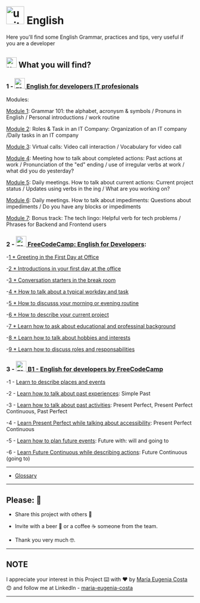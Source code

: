 # <img width="48" height="48" src="https://img.icons8.com/emoji/48/united-kingdom-emoji.png" alt="united-kingdom-emoji"/> English

Here you'll find some English Grammar, practices and tips, very useful if you are a developer

## <img width="28" height="28" src="https://img.icons8.com/emoji/28/united-kingdom-emoji.png" alt="united-kingdom-emoji"/> What you will find?

### 1 - [<img width="28" height="28" src="https://img.icons8.com/color/28/great-britain.png" alt="great britain"/>  English for developers IT profesionals](https://github.com/eugenia1984/english/tree/main/english-for-developers-it-professionals)

Modules:


[Module 1](https://github.com/eugenia1984/english/blob/main/english-for-developers-it-professionals/module01.md): Grammar 101: the alphabet, acronysm & symbols / Pronuns in English / Personal introductions / work routine

[Module 2](https://github.com/eugenia1984/english/blob/main/english-for-developers-it-professionals/module02.md): Roles & Task in an IT Company: Organization of an IT company /Daily tasks in an IT company

[Module 3](https://github.com/eugenia1984/english/blob/main/english-for-developers-it-professionals/module03.md): Virtual calls: Video call interaction / Vocabulary for video call

[Module 4](https://github.com/eugenia1984/english/blob/main/english-for-developers-it-professionals/module04.md): Meeting how to talk about completed actions: Past actions at work / Pronunciation of the "ed" ending / use of irregular verbs at work / what did you do yesterday?

[Module 5](https://github.com/eugenia1984/english/blob/main/english-for-developers-it-professionals/module05.md): Daily meetings. How to talk about current actions: Current project status / Updates using verbs in the ing / What are you working on?

[Module 6](https://github.com/eugenia1984/english/blob/main/english-for-developers-it-professionals/module06.md): Daily meetings. How to talk about impediments: Questions about impediments / Do you have any blocks or impediments

[Module 7](https://github.com/eugenia1984/english/blob/main/english-for-developers-it-professionals/module07.md): Bonus track: The tech lingo: Helpful verb for tech problems / Phrases for Backend and Frontend users



### 2 - [<img width="28" height="28" src="https://img.icons8.com/color/28/great-britain.png" alt="great britain"/>  FreeCodeCamp: English for Developers](https://github.com/eugenia1984/english/tree/main/free_code_camp_english):

-[1 * Greeting in the First Day at Office](https://github.com/eugenia1984/english/blob/main/free_code_camp_english/01_greeting_in_the_first_day_at_office.md) 

-[2 * Introductions in your first day at the office](https://github.com/eugenia1984/english/blob/main/free_code_camp_english/02_first_day_at_office.md) 

-[3 * Conversation starters in the break room](https://github.com/eugenia1984/english/blob/main/free_code_camp_english/03_conversation_started_in_the_break_room.md) 

-[4 * How to talk about a typical workday and task](https://github.com/eugenia1984/english/blob/main/free_code_camp_english/04_how_to_talk_about_a_typical_workday_and_task.md)

-[5 * How to discusss your morning or evening routine](https://github.com/eugenia1984/english/blob/main/free_code_camp_english/05_how_to_discuss_your_morning_or_evening_routine.md)

-[6 * How to describe your current project](https://github.com/eugenia1984/english/blob/main/free_code_camp_english/06-learn-how-to-describe-your-current-project.md)

-[7 * Learn how to ask about educational and professinal background](https://github.com/eugenia1984/english/blob/main/free_code_camp_english/07-learn-how-to-ask-and-sahre-about-educational-and-professional-background.md)

-[8 * Learn how to talk about hobbies and interests](https://github.com/eugenia1984/english/blob/main/free_code_camp_english/08-learn-how-to-talk-about-hobbies-and-interests.md)

-[9 * Learn how to discuss roles and responsabilities](https://github.com/eugenia1984/english/blob/main/free_code_camp_english/09-learn-how-to-discuss-roles-and-responsabilities.md)


### 3 - [<img width="28" height="28" src="https://img.icons8.com/color/28/great-britain.png" alt="great britain"/>  B1 - English for developers by FreeCodeCamp](https://github.com/eugenia1984/english/tree/main/b1-english-for-developers)

-1 - [Learn to describe places and events](https://github.com/eugenia1984/english/blob/main/b1-english-for-developers/1-learn-to-describe-places-and-events.md)

-2 - [Learn how to talk about past experiences](https://github.com/eugenia1984/english/blob/main/b1-english-for-developers/2-learn-how-to-talk-about-past-experiences.md): Simple Past

-3 - [Learn how to talk about past activities](https://github.com/eugenia1984/english/blob/main/b1-english-for-developers/3-learn-how-to-talk-about-past-activities.md): Present Perfect, Present Perfect Continuous, Past Perfect


-4 - [Learn Present Perfect while talking about accessibility](https://github.com/eugenia1984/english/blob/main/b1-english-for-developers/4-learn-present-perfect-while-talking-about-accessibility.md): Present Perfect Continuous

-5 - [Learn how to plan future events](https://github.com/eugenia1984/english/blob/main/b1-english-for-developers/5-learn-how-to-plan-future-events.md): Future with: will and going to

-6 - [Learn Future Continuous while describing actions](https://github.com/eugenia1984/english/blob/main/b1-english-for-developers/6-learn-future-continuous-while-describing-actions.md): Future Continuous (going to)

---

- [Glossary](https://github.com/eugenia1984/english/tree/main/glossary.md)

---


## Please: 🎁


* Share this project with others 📢

* Invite with a beer 🍺 or a coffee ☕ someone from the team. 

* Thank you very much 🤓.

---


## NOTE


I appreciate your interest in this Project ⌨️ with ❤️ by [María Eugenia Costa](https://github.com/eugenia1984) 😊 and follow me at LinkedIn - [maria-eugenia-costa](https://www.linkedin.com/in/maria-eugenia-costa/)

---
